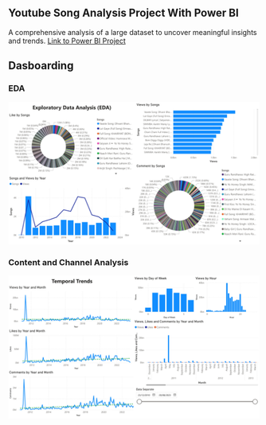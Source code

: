 ## Youtube Song Analysis Project With Power BI

A comprehensive analysis of a large dataset to uncover meaningful insights and trends.
[Link to Power BI Project](https://app.powerbi.com/groups/me/reports/f517f897-905e-4df0-bd84-978c3f2226a8?ctid=90affe0f-c2a3-4108-bb98-6ceb4e94ef15&pbi_source=linkShare)

## Dasboarding

### EDA
![Alt_text](https://github.com/Rafi2401/youtube-song-analysis-with-powerbi/blob/main/EDA.jpg)

### Content and Channel Analysis
![Alt_text](https://github.com/Rafi2401/youtube-song-analysis-with-powerbi/blob/main/Temporal%20Trends.jpg)
